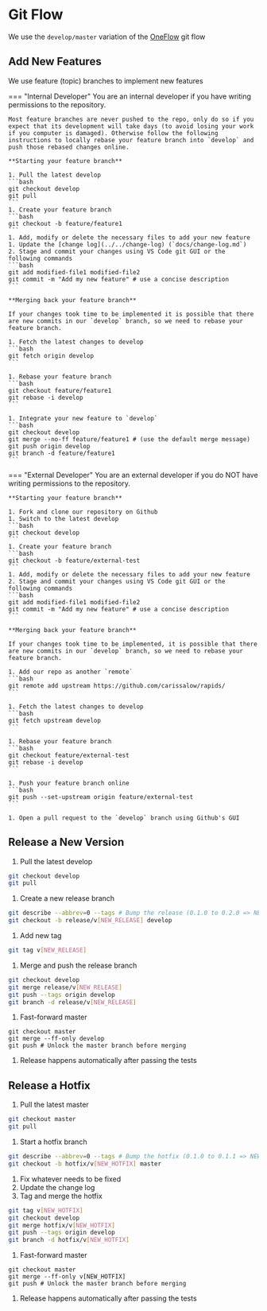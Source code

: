 # Git Flow

We use the `develop/master` variation of the [OneFlow](https://www.endoflineblog.com/oneflow-a-git-branching-model-and-workflow) git flow

## Add New Features
We use feature (topic) branches to implement new features

=== "Internal Developer"
    You are an internal developer if you have writing permissions to the repository.
    
    Most feature branches are never pushed to the repo, only do so if you expect that its development will take days (to avoid losing your work if you computer is damaged). Otherwise follow the following instructions to locally rebase your feature branch into `develop` and push those rebased changes online.

    **Starting your feature branch**

    1. Pull the latest develop 
    ```bash
    git checkout develop
    git pull
    ```
    1. Create your feature branch
    ```bash
    git checkout -b feature/feature1
    ```
    1. Add, modify or delete the necessary files to add your new feature
    1. Update the [change log](../../change-log) (`docs/change-log.md`)
    2. Stage and commit your changes using VS Code git GUI or the following commands
    ```bash
    git add modified-file1 modified-file2
    git commit -m "Add my new feature" # use a concise description
    ```

    **Merging back your feature branch**

    If your changes took time to be implemented it is possible that there are new commits in our `develop` branch, so we need to rebase your feature branch.

    1. Fetch the latest changes to develop
    ```bash
    git fetch origin develop
    ```

    1. Rebase your feature branch
    ```bash
    git checkout feature/feature1
    git rebase -i develop
    ```

    1. Integrate your new feature to `develop`
    ```bash
    git checkout develop
    git merge --no-ff feature/feature1 # (use the default merge message)
    git push origin develop
    git branch -d feature/feature1
    ```

=== "External Developer"
    You are an external developer if you do NOT have writing permissions to the repository.

    **Starting your feature branch**

    1. Fork and clone our repository on Github
    1. Switch to the latest develop 
    ```bash
    git checkout develop
    ```
    1. Create your feature branch
    ```bash
    git checkout -b feature/external-test
    ```
    1. Add, modify or delete the necessary files to add your new feature
    2. Stage and commit your changes using VS Code git GUI or the following commands
    ```bash
    git add modified-file1 modified-file2
    git commit -m "Add my new feature" # use a concise description
    ```
    
    **Merging back your feature branch**
    
    If your changes took time to be implemented, it is possible that there are new commits in our `develop` branch, so we need to rebase your feature branch.

    1. Add our repo as another `remote`
    ```bash
    git remote add upstream https://github.com/carissalow/rapids/
    ```

    1. Fetch the latest changes to develop
    ```bash
    git fetch upstream develop 
    ```
    
    1. Rebase your feature branch
    ```bash
    git checkout feature/external-test
    git rebase -i develop
    ```
    
    1. Push your feature branch online
    ```bash
    git push --set-upstream origin feature/external-test
    ```
    
    1. Open a pull request to the `develop` branch using Github's GUI

## Release a New Version

1. Pull the latest develop 
```bash
git checkout develop
git pull
```
1. Create a new release branch
```bash
git describe --abbrev=0 --tags # Bump the release (0.1.0 to 0.2.0 => NEW_HOTFIX)
git checkout -b release/v[NEW_RELEASE] develop
```
1. Add new tag
```bash
git tag v[NEW_RELEASE]
```
1. Merge and push the release branch
```bash
git checkout develop
git merge release/v[NEW_RELEASE]
git push --tags origin develop
git branch -d release/v[NEW_RELEASE]
```
1. Fast-forward master
```
git checkout master
git merge --ff-only develop
git push # Unlock the master branch before merging
```
1. Release happens automatically after passing the tests

## Release a Hotfix
1. Pull the latest master
```bash
git checkout master
git pull
```
1. Start a hotfix branch
```bash
git describe --abbrev=0 --tags # Bump the hotfix (0.1.0 to 0.1.1 => NEW_HOTFIX)
git checkout -b hotfix/v[NEW_HOTFIX] master
```
1. Fix whatever needs to be fixed
1. Update the change log
1. Tag and merge the hotfix
```bash
git tag v[NEW_HOTFIX]
git checkout develop
git merge hotfix/v[NEW_HOTFIX]
git push --tags origin develop
git branch -d hotfix/v[NEW_HOTFIX]
```
1. Fast-forward master
```
git checkout master
git merge --ff-only v[NEW_HOTFIX]
git push # Unlock the master branch before merging
```
1. Release happens automatically after passing the tests
